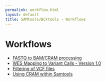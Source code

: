 ```yaml
---
permalink: workflow.html
layout: default
title: SAMtools/BCFtools - Workflows
---
```


# Workflows

* [FASTQ to BAM/CRAM processing](workflow/fastq.html)
* [WES Mapping to Variant Calls - Version 1.0](workflow/wgs-call.html)
* [Filtering of VCF files](workflow/filter.html)
* [Using CRAM within Samtools](workflow/cram.html)

